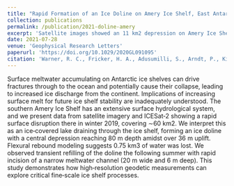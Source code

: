 ```yaml
---
title: "Rapid Formation of an Ice Doline on Amery Ice Shelf, East Antarctica"
collection: publications
permalink: /publication/2021-doline-amery
excerpt: 'Satellite images showed an 11 km2 depression on Amery Ice Shelf as an ice-covered lake drained abruptly in winter 2019 forming an ice doline. ICESat-2 and WorldView data show elevation fell as much as 80 m in the depression, amidst 60 km2 of hydrostatic rebound and uplift over 36 m. ICESat-2 photon data profiled a new meltwater channel, incised when a lake formed by the flexural uplift overflowed into the doline in 2020.'
date: 2021-07-28
venue: 'Geophysical Research Letters'
paperurl: 'https://doi.org/10.1029/2020GL091095'
citation: 'Warner, R. C., Fricker, H. A., Adusumilli, S., Arndt, P., Kingslake, J., & Spergel, J. J. (2021). Rapid formation of an ice doline on Amery Ice Shelf, East Antarctica. Geophysical Research Letters, 48(14), e2020GL091095.'
---
```


Surface meltwater accumulating on Antarctic ice shelves can drive fractures through to the ocean and potentially cause their collapse, leading to increased ice discharge from the continent. Implications of increasing surface melt for future ice shelf stability are inadequately understood. The southern Amery Ice Shelf has an extensive surface hydrological system, and we present data from satellite imagery and ICESat‐2 showing a rapid surface disruption there in winter 2019, covering ∼60 km2. We interpret this as an ice‐covered lake draining through the ice shelf, forming an ice doline with a central depression reaching 80 m depth amidst over 36 m uplift. Flexural rebound modeling suggests 0.75 km3 of water was lost. We observed transient refilling of the doline the following summer with rapid incision of a narrow meltwater channel (20 m wide and 6 m deep). This study demonstrates how high‐resolution geodetic measurements can explore critical fine‐scale ice shelf processes.
